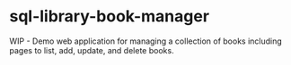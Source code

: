 # sql-library-book-manager
WIP - Demo web application for managing a collection of books including pages to list, add, update, and delete books.
